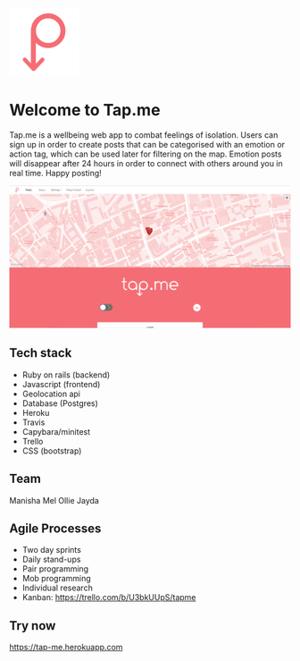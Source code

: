 ![Tap.me logo](app/assets/images/tap_me_logo_p.png)

Welcome to Tap.me
==========

Tap.me is a wellbeing web app to combat feelings of isolation. Users can sign up in order to create posts that can be categorised with an emotion or action tag, which can be used later for filtering on the map. Emotion posts will disappear after 24 hours in order to connect with others around you in real time. Happy posting!

![App screenshot](app/assets/images/app_screenshot.png)

Tech stack
------

- Ruby on rails (backend)
- Javascript (frontend)
- Geolocation api
- Database (Postgres)
- Heroku
- Travis
- Capybara/minitest
- Trello
- CSS (bootstrap)


Team
----

Manisha
Mel
Ollie
Jayda


Agile Processes
------
- Two day sprints
- Daily stand-ups
- Pair programming
- Mob programming
- Individual research
- Kanban: https://trello.com/b/U3bkUUpS/tapme

Try now
------
https://tap-me.herokuapp.com
